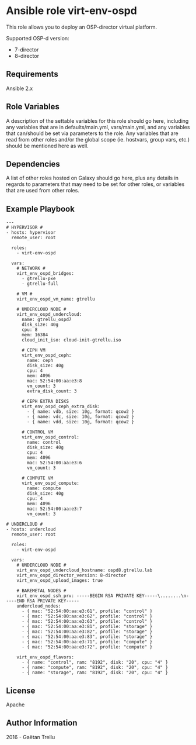 Ansible role virt-env-ospd
=========

This role allows you to deploy an OSP-director virtual platform.

Supported OSP-d version:

 - 7-director
 - 8-director

Requirements
------------

Ansible 2.x

Role Variables
--------------

A description of the settable variables for this role should go here, including any variables that are in defaults/main.yml, vars/main.yml, and any variables that can/should be set via parameters to the role. Any variables that are read from other roles and/or the global scope (ie. hostvars, group vars, etc.) should be mentioned here as well.

Dependencies
------------

A list of other roles hosted on Galaxy should go here, plus any details in regards to parameters that may need to be set for other roles, or variables that are used from other roles.

Example Playbook
----------------

    ---
    # HYPERVISOR #
    - hosts: hypervisor
      remote_user: root
    
      roles:
        - virt-env-ospd
    
      vars:
        # NETWORK #
        virt_env_ospd_bridges:
          - gtrellu-pxe
          - gtrellu-full
    
        # VM #
        virt_env_ospd_vm_name: gtrellu
    
        # UNDERCLOUD NODE #
        virt_env_ospd_undercloud:
          name: gtrellu_ospd7
          disk_size: 40g
          cpu: 8
          mem: 16384
          cloud_init_iso: cloud-init-gtrellu.iso
    
          # CEPH VM
          virt_env_ospd_ceph:
            name: ceph
            disk_size: 40g
            cpu: 4
            mem: 4096
            mac: 52:54:00:aa:e3:8
            vm_count: 3
            extra_disk_count: 3
          
          # CEPH EXTRA DISKS
          virt_env_ospd_ceph_extra_disk:
            - { name: vdb, size: 10g, format: qcow2 }
            - { name: vdc, size: 10g, format: qcow2 }
            - { name: vdd, size: 10g, format: qcow2 }
          
          # CONTROL VM
          virt_env_ospd_control:
            name: control
            disk_size: 40g
            cpu: 4
            mem: 4096
            mac: 52:54:00:aa:e3:6
            vm_count: 3
          
          # COMPUTE VM
          virt_env_ospd_compute:
            name: compute
            disk_size: 40g
            cpu: 4
            mem: 4096
            mac: 52:54:00:aa:e3:7
            vm_count: 3
    
    # UNDERCLOUD #
    - hosts: undercloud
      remote_user: root
    
      roles:
        - virt-env-ospd
    
      vars:
        # UNDERCLOUD NODE #
        virt_env_ospd_undercloud_hostname: ospd8.gtrellu.lab
        virt_env_ospd_director_version: 8-director
        virt_env_ospd_upload_images: true
    
        # BAREMETAL NODES #
        virt_env_ospd_ssh_prv: -----BEGIN RSA PRIVATE KEY-----\........\n-----END RSA PRIVATE KEY-----
        undercloud_nodes:
          - { mac: "52:54:00:aa:e3:61", profile: "control" }
          - { mac: "52:54:00:aa:e3:62", profile: "control" }
          - { mac: "52:54:00:aa:e3:63", profile: "control" }
          - { mac: "52:54:00:aa:e3:81", profile: "storage" }
          - { mac: "52:54:00:aa:e3:82", profile: "storage" }
          - { mac: "52:54:00:aa:e3:83", profile: "storage" }
          - { mac: "52:54:00:aa:e3:71", profile: "compute" }
          - { mac: "52:54:00:aa:e3:72", profile: "compute" }
    
        virt_env_ospd_flavors:
          - { name: "control", ram: "8192", disk: "20", cpu: "4" }
          - { name: "compute", ram: "8192", disk: "20", cpu: "4" }
          - { name: "storage", ram: "8192", disk: "20", cpu: "4" }

License
-------

Apache

Author Information
------------------

2016 - Gaëtan Trellu
